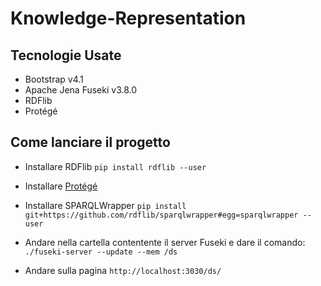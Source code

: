 # Knowledge-Representation

## Tecnologie Usate
- Bootstrap v4.1
- Apache Jena Fuseki v3.8.0
- RDFlib 
- Protégé

## Come lanciare il progetto
- Installare RDFlib `pip install rdflib --user`

- Installare [Protégé](https://github.com/antoniofaienza93/Knowledge-Representation/blob/master/docs/ontology.md#definizione-di-unontologia)

- Installare SPARQLWrapper `pip install git+https://github.com/rdflib/sparqlwrapper#egg=sparqlwrapper --user`

- Andare nella cartella contentente il server Fuseki e dare il comando: ```./fuseki-server --update --mem /ds```

- Andare sulla pagina `http://localhost:3030/ds/`
